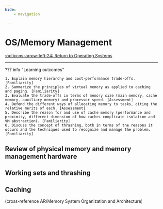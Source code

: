 ```yaml
---
hide:
    - navigation 

---
```

# OS/Memory Management

[:octicons-arrow-left-24: Return to Operating Systems](/Knowledge-Notebook/Operating-Systems/)

---

??? info "Learning outcomes"

    1. Explain memory hierarchy and cost-performance trade-offs. [Familiarity]
    2. Summarize the principles of virtual memory as applied to caching and paging. [Familiarity]
    3. Evaluate the trade-offs in terms of memory size (main memory, cache memory, auxiliary memory) and processor speed. [Assessment]
    4. Defend the different ways of allocating memory to tasks, citing the relative merits of each. [Assessment]
    5. Describe the reason for and use of cache memory (performance and proximity, different dimension of how caches complicate isolation and VM abstraction). [Familiarity]
    6. Discuss the concept of thrashing, both in terms of the reasons it occurs and the techniques used to recognize and manage the problem. [Familiarity]

## Review of physical memory and memory management hardware

## Working sets and thrashing

## Caching

(cross-reference AR/Memory System Organization and Architecture)
